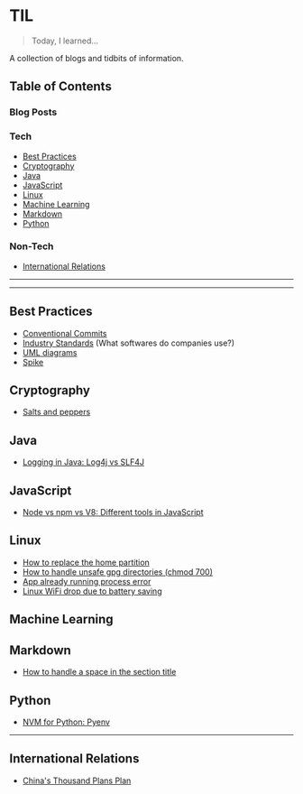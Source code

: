 # TIL
> Today, I learned...

A collection of blogs and tidbits of information.

## Table of Contents
### Blog Posts


### Tech
- [Best Practices](#best-practices)
- [Cryptography](#cryptography)
- [Java](#java)
- [JavaScript](#javascript)
- [Linux](#linux)
- [Machine Learning](#machine-learning)
- [Markdown](#markdown)
- [Python](#python)

### Non-Tech
- [International Relations](#international-relations)

---
---

## Best Practices
- [Conventional Commits](best-practices/conventional-commits.md)
- [Industry Standards](best-practices/industry-standards.md) (What softwares do companies use?)
- [UML diagrams](https://www.youtube.com/watch?v=6XrL5jXmTwM)
- [Spike](best-practice/spike.md)

## Cryptography
- [Salts and peppers](cryptography/salts-and-peppers.md)

## Java
- [Logging in Java: Log4j vs SLF4J](java/logging-in-java.md)

## JavaScript
- [Node vs npm vs V8: Different tools in JavaScript](javascript/different-tools-in-js.md)

## Linux
- [How to replace the home partition](linux/how-to-replace-home.md)
- [How to handle unsafe gpg directories (chmod 700)](linux/unsafe-gpg-dir.md)
- [App already running process error](linux/app-already-running.md)
- [Linux WiFi drop due to battery saving](linux/wifi-drop-battery-saving.md)

## Machine Learning

## Markdown
- [How to handle a space in the section title](markdown/how-to-handle-space.md)

## Python
- [NVM for Python: Pyenv](python/pyenv.md)

---

## International Relations
- [China's Thousand Plans Plan](international-relations/china-thousand-talents-plan.md)
